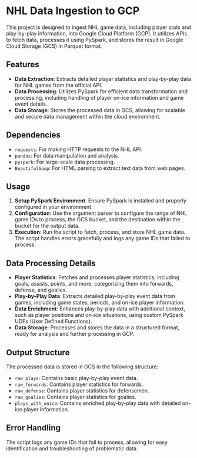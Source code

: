 # NHL Data Ingestion to GCP

This project is designed to ingest NHL game data, including player stats and play-by-play information, into Google Cloud Platform (GCP). It utilizes APIs to fetch data, processes it using PySpark, and stores the result in Google Cloud Storage (GCS) in Parquet format.

## Features

- **Data Extraction**: Extracts detailed player statistics and play-by-play data for NHL games from the official API.
- **Data Processing**: Utilizes PySpark for efficient data transformation and processing, including handling of player on-ice information and game event details.
- **Data Storage**: Stores the processed data in GCS, allowing for scalable and secure data management within the cloud environment.

## Dependencies

- `requests`: For making HTTP requests to the NHL API.
- `pandas`: For data manipulation and analysis.
- `pyspark`: For large-scale data processing.
- `BeautifulSoup`: For HTML parsing to extract text data from web pages.

## Usage

1. **Setup PySpark Environment**: Ensure PySpark is installed and properly configured in your environment.
2. **Configuration**: Use the argument parser to configure the range of NHL game IDs to process, the GCS bucket, and the destination within the bucket for the output data.
3. **Execution**: Run the script to fetch, process, and store NHL game data. The script handles errors gracefully and logs any game IDs that failed to process.

## Data Processing Details

- **Player Statistics**: Fetches and processes player statistics, including goals, assists, points, and more, categorizing them into forwards, defense, and goalies.
- **Play-by-Play Data**: Extracts detailed play-by-play event data from games, including game states, periods, and on-ice player information.
- **Data Enrichment**: Enhances play-by-play data with additional context, such as player positions and on-ice situations, using custom PySpark UDFs (User Defined Functions).
- **Data Storage**: Processes and stores the data in a structured format, ready for analysis and further processing in GCP.

## Output Structure

The processed data is stored in GCS in the following structure:

- `raw_plays`: Contains basic play-by-play event data.
- `raw_forwards`: Contains player statistics for forwards.
- `raw_defense`: Contains player statistics for defensemen.
- `raw_goalies`: Contains player statistics for goalies.
- `plays_with_onice`: Contains enriched play-by-play data with detailed on-ice player information.

## Error Handling

The script logs any game IDs that fail to process, allowing for easy identification and troubleshooting of problematic data.

